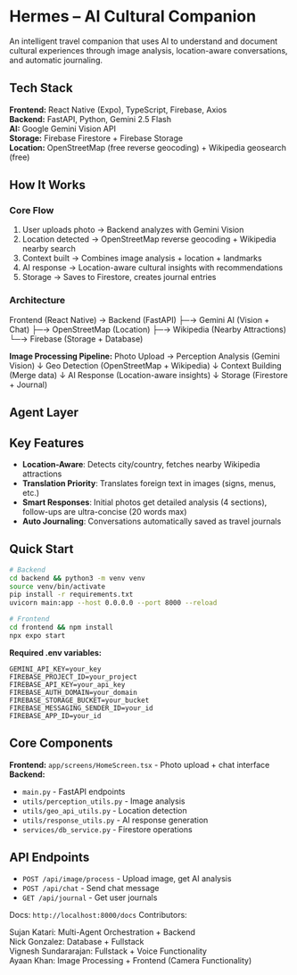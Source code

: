# Hermes – AI Cultural Companion

An intelligent travel companion that uses AI to understand and document cultural experiences through image analysis, location-aware conversations, and automatic journaling.

## Tech Stack

**Frontend:** React Native (Expo), TypeScript, Firebase, Axios  
**Backend:** FastAPI, Python, Gemini 2.5 Flash  
**AI:** Google Gemini Vision API  
**Storage:** Firebase Firestore + Firebase Storage  
**Location:** OpenStreetMap (free reverse geocoding) + Wikipedia geosearch (free)

## How It Works

### Core Flow
1. User uploads photo → Backend analyzes with Gemini Vision
2. Location detected → OpenStreetMap reverse geocoding + Wikipedia nearby search
3. Context built → Combines image analysis + location + landmarks
4. AI response → Location-aware cultural insights with recommendations
5. Storage → Saves to Firestore, creates journal entries

### Architecture
Frontend (React Native) → Backend (FastAPI)
├─→ Gemini AI (Vision + Chat)
├─→ OpenStreetMap (Location)
├─→ Wikipedia (Nearby Attractions)
└─→ Firebase (Storage + Database)

**Image Processing Pipeline:**
Photo Upload → Perception Analysis (Gemini Vision)
↓
Geo Detection (OpenStreetMap + Wikipedia)
↓
Context Building (Merge data)
↓
AI Response (Location-aware insights)
↓
Storage (Firestore + Journal)

## Agent Layer



## Key Features

- **Location-Aware**: Detects city/country, fetches nearby Wikipedia attractions
- **Translation Priority**: Translates foreign text in images (signs, menus, etc.)
- **Smart Responses**: Initial photos get detailed analysis (4 sections), follow-ups are ultra-concise (20 words max)
- **Auto Journaling**: Conversations automatically saved as travel journals

## Quick Start

```bash
# Backend
cd backend && python3 -m venv venv
source venv/bin/activate
pip install -r requirements.txt
uvicorn main:app --host 0.0.0.0 --port 8000 --reload

# Frontend  
cd frontend && npm install
npx expo start
```

**Required .env variables:**
```env
GEMINI_API_KEY=your_key
FIREBASE_PROJECT_ID=your_project
FIREBASE_API_KEY=your_api_key
FIREBASE_AUTH_DOMAIN=your_domain
FIREBASE_STORAGE_BUCKET=your_bucket
FIREBASE_MESSAGING_SENDER_ID=your_id
FIREBASE_APP_ID=your_id
```

## Core Components

**Frontend:** `app/screens/HomeScreen.tsx` - Photo upload + chat interface  
**Backend:** 
- `main.py` - FastAPI endpoints
- `utils/perception_utils.py` - Image analysis
- `utils/geo_api_utils.py` - Location detection
- `utils/response_utils.py` - AI response generation
- `services/db_service.py` - Firestore operations

## API Endpoints

- `POST /api/image/process` - Upload image, get AI analysis
- `POST /api/chat` - Send chat message
- `GET /api/journal` - Get user journals

Docs: `http://localhost:8000/docs`
Contributors:  
  
Sujan Katari: Multi-Agent Orchestration + Backend  
Nick Gonzalez: Database + Fullstack  
Vignesh Sundararajan: Fullstack + Voice Functionality  
Ayaan Khan: Image Processing + Frontend (Camera Functionality)  

